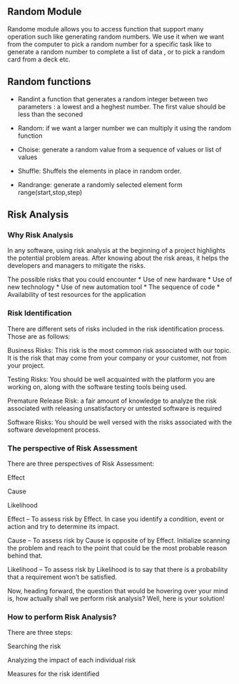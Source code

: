 ## Random Module 

Randome module allows you to access function that support many operation such like generating random numbers. We use it when we want from the computer to pick a random number for a specific task like to generate a random number to complete a list of data , or to pick a random card from a deck etc. 

## Random functions
* Randint a function that generates a random integer between two parameters : a lowest and a heghest number. The first value should be less than the seconed 

* Random: if we want a larger number we can multiply it using the random function

* Choise: generate a random value from a sequence of values or list of values

* Shuffle: Shuffels the elements in place in random order.

* Randrange: generate a randomly selected element form range(start,stop,step)


## Risk Analysis

### Why Risk Analysis
  In any software, using risk analysis at the beginning of a project highlights the potential problem areas. After knowing about the risk areas, it helps the developers and managers to mitigate the risks. 
  
  The possible risks that you could encounter 
    * Use of new hardware
    * Use of new technology
    * Use of new automation tool
    * The sequence of code
    * Availability of test resources for the application
    
### Risk Identification
There are different sets of risks included in the risk identification process. Those are as follows:

Business Risks: This risk is the most common risk associated with our topic. It is the risk that may come from your company or your customer, not from your project.

Testing Risks: You should be well acquainted with the platform you are working on, along with the software testing tools being used.

Premature Release Risk: a fair amount of knowledge to analyze the risk associated with releasing unsatisfactory or untested software is required

Software Risks: You should be well versed with the risks associated with the software development process.


### The perspective of Risk Assessment
There are three perspectives of Risk Assessment:

Effect

Cause

Likelihood

Effect – To assess risk by Effect. In case you identify a condition, event or action and try to determine its impact.

Cause – To assess risk by Cause is opposite of by Effect. Initialize scanning the problem and reach to the point that could be the most probable reason behind that.

Likelihood – To assess risk by Likelihood is to say that there is a probability that a requirement won’t be satisfied.

Now, heading forward, the question that would be hovering over your mind is, how actually shall we perform risk analysis? Well, here is your solution!

### How to perform Risk Analysis?
There are three steps:

Searching the risk

Analyzing the impact of each individual risk

Measures for the risk identified
